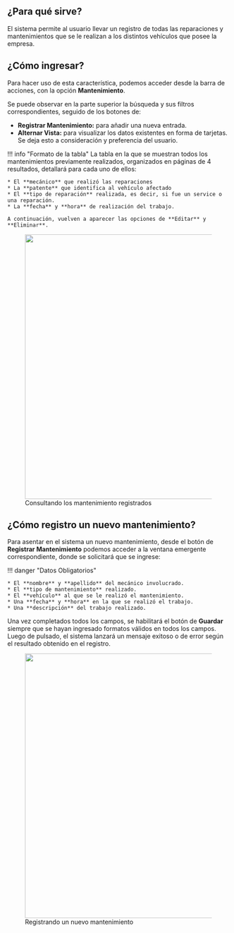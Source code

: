 ## ¿Para qué sirve?

El sistema permite al usuario llevar un registro de todas las reparaciones y mantenimientos que se le realizan a los distintos vehículos que posee la empresa. 

## ¿Cómo ingresar?

Para hacer uso de esta característica, podemos acceder desde la barra de acciones, con la opción **Mantenimiento**.

Se puede observar en la parte superior la búsqueda y sus filtros correspondientes, seguido de los botones de:

* **Registrar Mantenimiento:** para añadir una nueva entrada.
* **Alternar Vista:** para visualizar los datos existentes en forma de tarjetas. Se deja esto a consideración y preferencia del usuario.

!!! info "Formato de la tabla"
    La tabla en la que se muestran todos los mantenimientos previamente realizados, organizados en páginas de 4 resultados, detallará para cada uno de ellos:

    * El **mecánico** que realizó las reparaciones
    * La **patente** que identifica al vehículo afectado
    * El **tipo de reparación** realizada, es decir, si fue un service o una reparación.
    * La **fecha** y **hora** de realización del trabajo.

    A continuación, vuelven a aparecer las opciones de **Editar** y **Eliminar**.

<figure>
    <a href="https://i.imgur.com/k4ANFdy.png" target="_blank">
        <img src="https://i.imgur.com/k4ANFdy.png" width="600"/>
    </a>
    <figcaption>Consultando los mantenimiento registrados</figcaption>
</figure>

## ¿Cómo registro un nuevo mantenimiento?

Para asentar en el sistema un nuevo mantenimiento, desde el botón de **Registrar Mantenimiento** podemos acceder a la ventana emergente correspondiente, donde se solicitará que se ingrese:

!!! danger "Datos Obligatorios"

    * El **nombre** y **apellido** del mecánico involucrado.
    * El **tipo de mantenimiento** realizado. 
    * El **vehículo** al que se le realizó el mantenimiento.
    * Una **fecha** y **hora** en la que se realizó el trabajo.
    * Una **descripción** del trabajo realizado.

Una vez completados todos los campos, se habilitará el botón de **Guardar** siempre que se hayan ingresado formatos válidos en todos los campos. Luego de pulsado, el sistema lanzará un mensaje exitoso o de error según el resultado obtenido en el registro. 

<figure>
    <a href="https://i.imgur.com/XrcCoSe.png" target="_blank">
        <img src="https://i.imgur.com/XrcCoSe.png" width="600"/>
    </a>
    <figcaption>Registrando un nuevo mantenimiento</figcaption>
</figure>